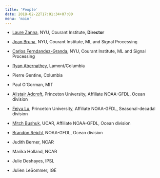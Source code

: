 ```yaml
---
title: 'People'
date: 2018-02-22T17:01:34+07:00
menu: 'main'
---
```



- [Laure Zanna](https://laurezanna.github.io), NYU, Courant Institute, **Director** 

- [Joan Bruna](https://cims.nyu.edu/~bruna), NYU, Courant Institute, ML and Signal Processing

- [Carlos Ferndandez-Granda](https://cims.nyu.edu/~cfgranda), NYU, Courant Institute, ML and Signal Processing 

- [Ryan Abernathey](https://rabernat.github.io/), Lamont/Columbia

- Pierre Gentine, Columbia

- Paul O'Gorman, MIT 

- [Alistair Adcroft](https://www.gfdl.noaa.gov/alistair-adcroft-homepage/), Princeton University, Affiliate NOAA-GFDL, Ocean division

- [Feiyu Lu](https://scholar.princeton.edu/feiyulu), Princeton University, Affiliate NOAA-GFDL, Seasonal-decadal division

- [Mitch Bushuk](https://www.gfdl.noaa.gov/mitch-bushuk/), UCAR, Affiliate NOAA-GFDL, Ocean division

- [Brandon Reichl](https://breichl.github.io/), NOAA-GFDL, Ocean division

- Judith Berner, NCAR

- Marika Holland, NCAR 

- Julie Deshayes, IPSL 

- Julien LeSommer, IGE 
